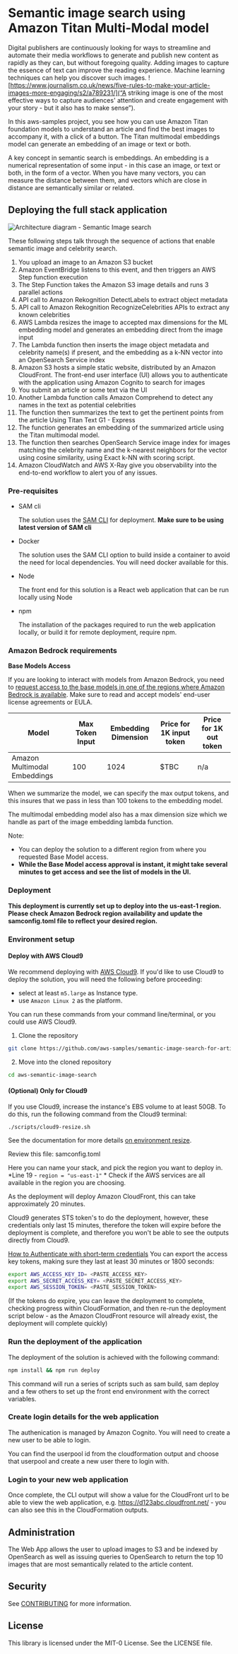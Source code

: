# Semantic image search using Amazon Titan Multi-Modal model

Digital publishers are continuously looking for ways to streamline and automate their media workflows to generate and publish new content as rapidly as they can, but without foregoing quality.
Adding images to capture the essence of text can improve the reading experience. Machine learning techniques can help you discover such images. ![https://www.journalism.co.uk/news/five-rules-to-make-your-article-images-more-engaging/s2/a789231/](“A striking image is one of the most effective ways to capture audiences' attention and create engagement with your story - but it also has to make sense”). 

In this aws-samples project, you see how you can use Amazon Titan foundation models to understand an article and find the best images to accompany it, with a click of a button. The Titan multimodal embeddings model can generate an embedding of an image or text or both.

A key concept in semantic search is embeddings. An embedding is a numerical representation of some input - in this case an image, or text or both, in the form of a vector. When you have many vectors, you can measure the distance between them, and vectors which are close in distance are semantically similar or related.

## Deploying the full stack application

![Architecture diagram - Semantic Image search](arch-diagram-semantic-image-search.png?raw=true "Architecture diagram - Semantic Image search")

These following steps talk through the sequence of actions that enable semantic image and celebrity search.
1.	You upload an image to an Amazon S3 bucket
2.	Amazon EventBridge listens to this event, and then triggers an AWS Step function execution
3.	The Step Function takes the Amazon S3 image details and runs 3 parallel actions
1.	API call to Amazon Rekognition DetectLabels to extract object metadata
2.	API call to Amazon Rekognition RecognizeCelebrities APIs to extract any known celebrities
3.	AWS Lambda resizes the image to accepted max dimensions for the ML embedding model and generates an embedding direct from the image input
4.	The Lambda function then inserts the image object metadata and celebrity name(s) if present, and the embedding as a k-NN vector into an OpenSearch Service index
5.	Amazon S3 hosts a simple static website, distributed by an Amazon CloudFront. The front-end user interface (UI) allows you to authenticate with the application using Amazon Cognito to search for images
6.	You submit an article or some text via the UI
7.	Another Lambda function calls Amazon Comprehend to detect any names in the text as potential celebrities
8.	The function then summarizes the text to get the pertinent points from the article Using Titan Text G1 - Express
9.	The function generates an embedding of the summarized article using the Titan multimodal model.
10.	The function then searches OpenSearch Service image index for images matching the celebrity name and the k-nearest neighbors for the vector using cosine similarity, using Exact k-NN with scoring script. 
11.	Amazon CloudWatch and AWS X-Ray give you observability into the end-to-end workflow to alert you of any issues.


### Pre-requisites

- SAM cli

    The solution uses the [SAM CLI](https://docs.aws.amazon.com/serverless-application-model/latest/developerguide/install-sam-cli.html) for deployment.
    **Make sure to be using latest version of SAM cli**

- Docker

    The solution uses the SAM CLI option to build inside a container to avoid the need for local dependencies. You will need docker available for this.

- Node

    The front end for this solution is a React web application that can be run locally using Node

- npm

    The installation of the packages required to run the web application locally, or build it for remote deployment, require npm.  

### Amazon Bedrock requirements
**Base Models Access**

If you are looking to interact with models from Amazon Bedrock, you need to [request access to the base models in one of the regions where Amazon Bedrock is available](https://console.aws.amazon.com/bedrock/home?#/modelaccess). Make sure to read and accept models' end-user license agreements or EULA.

| Model | Max Token Input | Embedding Dimension | Price for 1K input token | Price for 1K out token | 
| ------------ | ------- | ----- | ---- | ----- |
| Amazon Multimodal Embeddings | 100 | 1024 | $TBC | n/a |

When we summarize the model, we can specify the max output tokens, and this insures that we pass in less than 100 tokens to the embedding model. 

The multimodal embedding model also has a max dimension size which we handle as part of the image embedding lambda function. 

Note:
- You can deploy the solution to a different region from where you requested Base Model access.
- **While the Base Model access approval is instant, it might take several minutes to get access and see the list of models in the UI.**      
    
### Deployment

**This deployment is currently set up to deploy into the us-east-1 region. Please check Amazon Bedrock region availability and update the samconfig.toml file to reflect your desired region.**

### Environment setup

#### Deploy with AWS Cloud9
We recommend deploying with [AWS Cloud9](https://aws.amazon.com/cloud9/). 
If you'd like to use Cloud9 to deploy the solution, you will need the following before proceeding:
- select at least `m5.large` as Instance type.
- use `Amazon Linux 2` as the platform.

You can run these commands from your command line/terminal, or you could use AWS Cloud9. 

1. Clone the repository

```bash
git clone https://github.com/aws-samples/semantic-image-search-for-articles.git
```

2. Move into the cloned repository
```bash
cd aws-semantic-image-search
```

#### (Optional) Only for Cloud9
If you use Cloud9, increase the instance's EBS volume to at least 50GB. 
To do this, run the following command from the Cloud9 terminal:
```
./scripts/cloud9-resize.sh
```
See the documentation for more details [on environment resize](https://docs.aws.amazon.com/cloud9/latest/user-guide/move-environment.html#move-environment-resize). 


Review this file: samconfig.toml

Here you can name your stack, and pick the region you want to deploy in. 
*Line 19 - ``` region = "us-east-1" ``` *
Check if the AWS services are all available in the region you are choosing. 

As the deployment will deploy Amazon CloudFront, this can take approximately 20 minutes. 

Cloud9 generates STS token's to do the deployment, however, these credentials only last 15 minutes, therefore the token will expire before the deployment is complete, and therefore you won't be able to see the outputs directly from Cloud9. 

[How to Authenticate with short-term credentials](https://docs.aws.amazon.com/cli/latest/userguide/cli-authentication-short-term.html)
You can export the access key tokens, making sure they last at least 30 minutes or 1800 seconds:
```bash
export AWS_ACCESS_KEY_ID= <PASTE_ACCESS_KEY>
export AWS_SECRET_ACCESS_KEY= <PASTE_SECRET_ACCESS_KEY>
export AWS_SESSION_TOKEN= <PASTE_SESSION_TOKEN>
```

(If the tokens do expire, you can leave the deployment to complete, checking progress within CloudFormation, and then re-run the deployment script below - as the Amazon CloudFront resource will already exist, the deployment will complete quickly)

### Run the deployment of the application

The deployment of the solution is achieved with the following command:

```bash
npm install && npm run deploy
```

This command will run a series of scripts such as sam build, sam deploy and a few others to set up the front end environment with the correct variables.

### Create login details for the web application
The authenication is managed by Amazon Cognito. You will need to create a new user to be able to login. 

You can find the userpool id from the cloudformation output and choose that userpool and create a new user there to login with.

### Login to your new web application

Once complete, the CLI output will show a value for the CloudFront url to be able to view the web application, e.g. https://d123abc.cloudfront.net/ - you can also see this in the CloudFormation outputs.

## Administration

The Web App allows the user to upload images to S3 and be indexed by OpenSearch as well as issuing queries to OpenSearch to return the top 10 images that are most semantically related to the article content.

## Security

See [CONTRIBUTING](CONTRIBUTING.md#security-issue-notifications) for more information.

## License

This library is licensed under the MIT-0 License. See the LICENSE file.

